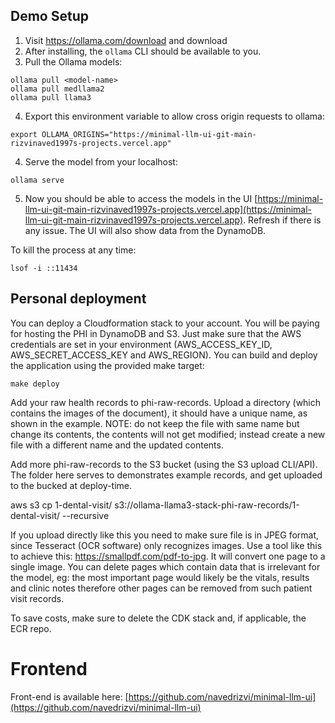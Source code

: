 ## Demo Setup

1. Visit https://ollama.com/download and download
2. After installing, the `ollama` CLI should be available to you.
3. Pull the Ollama models:
```
ollama pull <model-name>
ollama pull medllama2
ollama pull llama3
```
4. Export this environment variable to allow cross origin requests to ollama:
```
export OLLAMA_ORIGINS="https://minimal-llm-ui-git-main-rizvinaved1997s-projects.vercel.app"
```
4. Serve the model from your localhost:
```
ollama serve
```
5. Now you should be able to access the models in the UI [https://minimal-llm-ui-git-main-rizvinaved1997s-projects.vercel.app](https://minimal-llm-ui-git-main-rizvinaved1997s-projects.vercel.app). Refresh if there is any issue. The UI will also show data from the DynamoDB.


To kill the process at any time:
```
lsof -i ::11434
```


## Personal deployment

You can deploy a Cloudformation stack to your account. You will be paying for hosting the PHI in DynamoDB and S3. Just make sure that the AWS credentials are set in your environment (AWS_ACCESS_KEY_ID, AWS_SECRET_ACCESS_KEY and AWS_REGION). You can build and deploy the application using the provided make target:
```
make deploy
```

Add your raw health records to phi-raw-records. Upload a directory (which contains the images of the document), it should have a unique name, as shown in the example. NOTE: do not keep the file with same name but change its contents, the contents will not get modified; instead create a new file with a different name and the updated contents.

Add more phi-raw-records to the S3 bucket (using the S3 upload CLI/API). The folder here serves to demonstrates example records, and get uploaded to the bucked at deploy-time.

aws s3 cp 1-dental-visit/ s3://ollama-llama3-stack-phi-raw-records/1-dental-visit/ --recursive

If you upload directly like this you need to make sure file is in JPEG format, since Tesseract (OCR software) only recognizes images. Use a tool like this to achieve this: https://smallpdf.com/pdf-to-jpg. It will convert one page to a single image. You can delete pages which contain data that is irrelevant for the model, eg: the most important page would likely be the vitals, results and clinic notes therefore other pages can be removed from such patient visit records.

To save costs, make sure to delete the CDK stack and, if applicable, the ECR repo.

# Frontend
Front-end is available here: 
[https://github.com/navedrizvi/minimal-llm-ui](https://github.com/navedrizvi/minimal-llm-ui)
